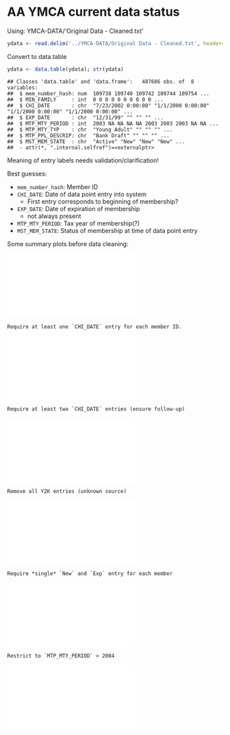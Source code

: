AA YMCA current data status
==============





Using: YMCA-DATA/'Original Data - Cleaned.txt'


```r
ydata <- read.delim('../YMCA-DATA/Original Data - Cleaned.txt', header=F, stringsAsFactors=F)
```




Convert to data.table


```r
ydata <- data.table(ydata); str(ydata)
```

```
## Classes 'data.table' and 'data.frame':	487686 obs. of  8 variables:
##  $ mem_number_hash: num  109738 109740 109742 109744 109754 ...
##  $ MIN_FAMILY     : int  0 0 0 0 0 0 0 0 0 0 ...
##  $ CHI_DATE       : chr  "7/23/2002 0:00:00" "1/1/2000 0:00:00" "1/1/2000 0:00:00" "1/1/2000 0:00:00" ...
##  $ EXP_DATE       : chr  "12/31/99" "" "" "" ...
##  $ MTP_MTY_PERIOD : int  2003 NA NA NA NA 2003 2003 2003 NA NA ...
##  $ MTP_MTY_TYP    : chr  "Young Adult" "" "" "" ...
##  $ MTP_PPL_DESCRIP: chr  "Bank Draft" "" "" "" ...
##  $ MST_MEM_STATE  : chr  "Active" "New" "New" "New" ...
##  - attr(*, ".internal.selfref")=<externalptr>
```


<!-- Clean up dates -->




<!-- Define useful functions -->



<!-- Skim Data -->




Meaning of entry labels needs validation/clarification!

Best guesses:
- `mem_number_hash`: Member ID
- `CHI_DATE`: Date of data point entry into system 
	- First entry corresponds to beginning of membership?
- `EXP_DATE`: Date of expiration of membership
	- not always present
- `MTP_MTY_PERIOD`: Tax year of membership(?)
- `MST_MEM_STATE`: Status of membership at time of data point entry

Some summary plots before data cleaning:




![plot of chunk multiPlots_1](figure/multiPlots_1.pdf) 



	Require at least one `CHI_DATE` entry for each member ID.





![plot of chunk multiPlots_2](figure/multiPlots_2.pdf) 


	Require at least two `CHI_DATE` entries (ensure follow-up)





![plot of chunk multiPlots_3](figure/multiPlots_3.pdf) 



	Remove all Y2K entries (unknown source)





![plot of chunk multiPlots_4](figure/multiPlots_4.pdf) 



	Require *single* `New` and `Exp` entry for each member





![plot of chunk multiPlots_5](figure/multiPlots_5.pdf) 




	Restrict to `MTP_MTY_PERIOD` > 2004






![plot of chunk multiPlots_6](figure/multiPlots_6.pdf) 

